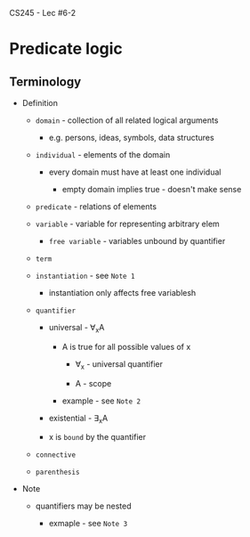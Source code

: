 CS245 - Lec #6-2

# Predicate logic

## Terminology

* Definition

	* `domain` - collection of all related logical arguments

		* e.g. persons, ideas, symbols, data structures

	* `individual` - elements of the domain

		* every domain must have at least one individual

			* empty domain implies true - doesn't make sense

	* `predicate` - relations of elements

	* `variable` - variable for representing arbitrary elem

		* `free variable` - variables unbound by quantifier

	* `term`

	* `instantiation` - see `Note 1`

		* instantiation only affects free variablesh

	* `quantifier`

		* universal - ∀<sub>x</sub>A

			* A is true for all possible values of x
		
				* ∀<sub>x</sub> - universal quantifier

				* A - scope

			* example - see `Note 2`

		* existential - ∃<sub>x</sub>A

		
		* x is `bound` by the quantifier

	* `connective`

	* `parenthesis`

* Note

	* quantifiers may be nested

		* exmaple - see `Note 3`
